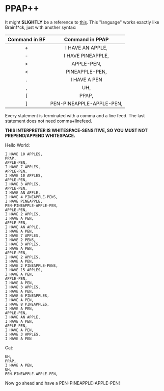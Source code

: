 # PPAP++
It might **SLIGHTLY** be a reference to [this](https://www.youtube.com/watch?v=d9TpRfDdyU0). This "language" works exactly like Brainf*ck, just with another syntax:

|Command in BF|Command in PPAP         |
|:-----------:|:----------------------:|
|+            |I HAVE AN APPLE,        |
|-            |I HAVE PINEAPPLE,       |
|>            |APPLE-PEN,              |
|<            |PINEAPPLE-PEN,          |
|.            |I HAVE A PEN            |
|,            |UH,                     |
|[            |PPAP,                    |
|]            |PEN-PINEAPPLE-APPLE-PEN, |

Every statement is terminated with a comma and a line feed.
The last statement does not need comma+linefeed.

**THIS INTERPRETER IS WHITESPACE-SENSITIVE, SO YOU MUST NOT PREPEND/APPEND WHITESPACE.**

Hello World:
```
I HAVE 10 APPLES,
PPAP,
APPLE-PEN,
I HAVE 7 APPLES,
APPLE-PEN,
I HAVE 10 APPLES,
APPLE-PEN,
I HAVE 3 APPLES,
APPLE-PEN,
I HAVE AN APPLE,
I HAVE 4 PINEAPPLE-PENS,
I HAVE PINEAPPLE,
PEN-PINEAPPLE-APPLE-PEN,
APPLE-PEN,
I HAVE 2 APPLES,
I HAVE A PEN,
APPLE-PEN,
I HAVE AN APPLE,
I HAVE A PEN,
I HAVE 7 APPLES,
I HAVE 2 PENS,
I HAVE 3 APPLES,
I HAVE A PEN,
APPLE-PEN,
I HAVE 2 APPLES,
I HAVE A PEN,
I HAVE 2 PINEAPPLE-PENS,
I HAVE 15 APPLES,
I HAVE A PEN,
APPLE-PEN,
I HAVE A PEN,
I HAVE 3 APPLES,
I HAVE A PEN,
I HAVE 6 PINEAPPLES,
I HAVE A PEN,
I HAVE 8 PINEAPPLES,
I HAVE A PEN,
APPLE-PEN,
I HAVE AN APPLE,
I HAVE A PEN,
APPLE-PEN,
I HAVE A PEN,
I HAVE 3 APPLES,
I HAVE A PEN
```

Cat:
```
UH,
PPAP,
I HAVE A PEN,
UH,
PEN-PINEAPPLE-APPLE-PEN,
```

Now go ahead and have a PEN-PINEAPPLE-APPLE-PEN!
